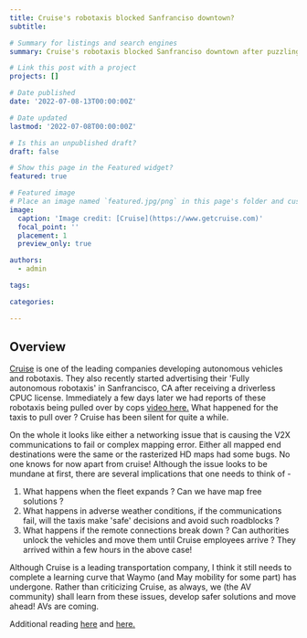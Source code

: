 ```yaml
---
title: Cruise's robotaxis blocked Sanfranciso downtown?
subtitle:

# Summary for listings and search engines
summary: Cruise's robotaxis blocked Sanfranciso downtown after puzzling cops earlier last month. What happened ?

# Link this post with a project
projects: []

# Date published
date: '2022-07-08-13T00:00:00Z'

# Date updated
lastmod: '2022-07-08T00:00:00Z'

# Is this an unpublished draft?
draft: false

# Show this page in the Featured widget?
featured: true

# Featured image
# Place an image named `featured.jpg/png` in this page's folder and customize its options here.
image:
  caption: 'Image credit: [Cruise](https://www.getcruise.com)'
  focal_point: ''
  placement: 1
  preview_only: true

authors:
  - admin

tags:

categories:

---
```


## Overview

[Cruise](https://www.getcruise.com) is one of the leading companies developing autonomous vehicles and robotaxis. They also recently started advertising their 'Fully autonomous robotaxis' in Sanfrancisco, CA after receiving a driverless CPUC license. Immediately a few days later we had reports of these robotaxis being pulled over by cops [video here.](https://www.youtube.com/watch?v=1DZL0i51tRs) What happened for the taxis to pull over ? Cruise has been silent for quite a while.

On the whole it looks like either a networking issue that is causing the V2X communications to fail or complex mapping error. Either all mapped end destinations were the same or the rasterized HD maps had some bugs. No one knows for now apart from cruise! Although the issue looks to be mundane at first, there are several implications that one needs to think of - 

1. What happens when the fleet expands ? Can we have map free solutions ?
2. What happens in adverse weather conditions, if the communications fail, will the taxis make 'safe' decisions and avoid such roadblocks ?
3. What happens if the remote connections break down ? Can authorities unlock the vehicles and move them until Cruise employees arrive ? They arrived within a few hours in the above case!

Although Cruise is a leading transportation company, I think it still needs to complete a learning curve that Waymo (and May mobility for some part) has undergone. Rather than criticizing Cruise, as always, we (the AV community) shall learn from these issues, develop safer solutions and move ahead! AVs are coming.

Additional reading [here](https://www.cnbc.com/2022/07/01/self-driving-cars-from-gms-cruise-block-san-francisco-streets.html) and [here.](https://techcrunch.com/2022/06/30/cruise-robotaxis-blocked-traffic-for-hours-on-this-san-francisco-street/)

